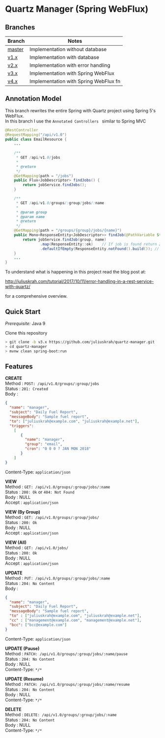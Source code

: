 # Quartz Manager (Spring WebFlux)

## Branches

Branch                                                              | Notes
--------------------------------------------------------------------|------------------
[master](https://github.com/juliuskrah/quartz-manager/tree/master)  | Implementation without database      
[v1.x](https://github.com/juliuskrah/quartz-manager/tree/v1.x)      | Implementation with database
[v2.x](https://github.com/juliuskrah/quartz-manager/tree/v2.x)      | Implementation with error handling
[v3.x](https://github.com/juliuskrah/quartz-manager/tree/v3.x)      | Implementation with Spring WebFlux
[v4.x](https://github.com/juliuskrah/quartz-manager/tree/v4.x)      | Implementation with Spring WebFlux fn 

## Annotation Model
This branch rewrites the entire Spring with Quartz project using Spring 5's
WebFlux.  
In this branch I use the `Annotated Controllers ` similar to Spring MVC

```java
@RestController
@RequestMapping("/api/v1.0")
public class EmailResource {
    ...
    
    /**
     * GET /api/v1.0/jobs
     *
     * @return
     */
    @GetMapping(path = "/jobs")
    public Flux<JobDescriptor> findJobs() {
        return jobService.findJobs();
    }

    /**
     * GET /api/v1.0/groups/:group/jobs/:name
     *
     * @param group
     * @param name
     * @return
     */
    @GetMapping(path = "/groups/{group}/jobs/{name}")
    public Mono<ResponseEntity<JobDescriptor>> findJob(@PathVariable String group, @PathVariable String name) {
        return jobService.findJob(group, name)
                .map(ResponseEntity::ok)    // If job is found return 200
                .defaultIfEmpty(ResponseEntity.notFound().build()); // Return 404 if job is not found
    }
    ...
}
```
To understand what is happening in this project read the blog post at:

<http://juliuskrah.com/tutorial/2017/10/11/error-handling-in-a-rest-service-with-quartz/>

for a comprehensive overview.

## Quick Start
*Prerequisite:* Java 9

Clone this repository
```bash
> git clone -b v3.x https://github.com/juliuskrah/quartz-manager.git
> cd quartz-manager
> mvnw clean spring-boot:run
```

## Features
**CREATE**  
Method      : `POST: /api/v1.0/groups/:group/jobs`  
Status      : `201: Created`  
Body        :
```json
{
  "name": "manager",
  "subject": "Daily Fuel Report",
  "messageBody": "Sample fuel report",
  "to": ["juliuskrah@example.com", "juliuskrah@example.net"],
  "triggers":
    [
       {
         "name": "manager",
         "group": "email",
         "cron": "0 0 0 ? JAN MON 2018"
       }
    ]
}
```
Content-Type: `application/json`

**VIEW**  
Method      : `GET: /api/v1.0/groups/:group/jobs/:name`  
Status      : `200: Ok`  or `404: Not Found`  
Body        : NULL  
Accept      : `application/json`

**VIEW (By Group)**  
Method      : `GET: /api/v1.0/groups/:group/jobs/`  
Status      : `200: Ok`  
Body        : NULL  
Accept      : `application/json`

**VIEW (All)**  
Method      : `GET: /api/v1.0/jobs/`  
Status      : `200: Ok`  
Body        : NULL  
Accept      : `application/json`

**UPDATE**  
Method      : `PUT: /api/v1.0/groups/:group/jobs/:name`  
Status      : `204: No Content`  
Body        :
```json
{
  "name": "manager",
  "subject": "Daily Fuel Report",
  "messageBody": "Sample fuel report",
  "to" : ["juliuskrah@example.com", "juliuskrah@example.net"],
  "cc" : ["management@example.com", "management@example.net"],
  "bcc": ["bcc@example.com"]
}
```
Content-Type: `application/json`

**UPDATE (Pause)**  
Method      : `PATCH: /api/v1.0/groups/:group/jobs/:name/pause`  
Status      : `204: No Content`  
Body        : NULL  
Content-Type: `*/*`

**UPDATE (Resume)**  
Method      : `PATCH: /api/v1.0/groups/:group/jobs/:name/resume`  
Status      : `204: No Content`  
Body        : NULL  
Content-Type: `*/*`

**DELETE**  
Method      : `DELETE: /api/v1.0/groups/:group/jobs/:name`  
Status      : `204: No Content`  
Body        : NULL  
Content-Type: `*/*`
